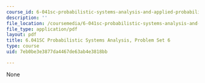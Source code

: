 ```yaml
---
course_id: 6-041sc-probabilistic-systems-analysis-and-applied-probability-fall-2013
description: ''
file_location: /coursemedia/6-041sc-probabilistic-systems-analysis-and-applied-probability-fall-2013/7eb0be3e3877da4467de63ab4e3818bb_MIT6_041SCF13_assn06.pdf
file_type: application/pdf
layout: pdf
title: 6.041SC Probabilistic Systems Analysis, Problem Set 6
type: course
uid: 7eb0be3e3877da4467de63ab4e3818bb

---
```

None
